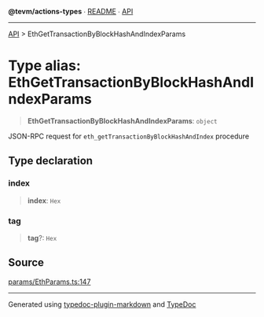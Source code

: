 **@tevm/actions-types** ∙ [README](../README.md) ∙ [API](../API.md)

***

[API](../API.md) > EthGetTransactionByBlockHashAndIndexParams

# Type alias: EthGetTransactionByBlockHashAndIndexParams

> **EthGetTransactionByBlockHashAndIndexParams**: `object`

JSON-RPC request for `eth_getTransactionByBlockHashAndIndex` procedure

## Type declaration

### index

> **index**: `Hex`

### tag

> **tag**?: `Hex`

## Source

[params/EthParams.ts:147](https://github.com/evmts/tevm-monorepo/blob/main/packages/actions-types/src/params/EthParams.ts#L147)

***
Generated using [typedoc-plugin-markdown](https://www.npmjs.com/package/typedoc-plugin-markdown) and [TypeDoc](https://typedoc.org/)

